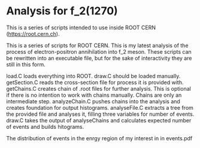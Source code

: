 # Analysis for f_2(1270)
This is a series of scripts intended to use inside ROOT CERN (https://root.cern.ch).

This is a series of scripts for ROOT CERN. This is my latest analysis of the process of electron-positron annihilation into f_2
meson. These scripts can be rewritten into an executable file, but for the sake of interactivity they are still in this form.

load.C loads everything into ROOT. 
draw.C should be loaded manually.
getSection.C reads the cross-section file for process it is provided with.
getChains.C creates chain of .root files for further analysis. This is optional if there is no intention to work with chains
manually. Chains are only an intermediate step.
analyzeChain.C pushes chains into the analysis and creates foundation for output histograms.
analyseFile.C extracts a tree from the provided file and analyses it, filling three variables for number of events.
draw.C takes the output of analyseChains and calculates expected number of events and builds hitograms.

The distribution of events in the enrgy region of my interest in in events.pdf
